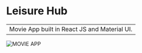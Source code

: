 # Leisure Hub
<table>
<tr>
<td>
  Movie App built in React JS and Material UI.
</td>
</tr>
</table>

![MOVIE APP](https://user-images.githubusercontent.com/51760520/124705920-1172ac80-df14-11eb-9568-1e91968b1273.png)
